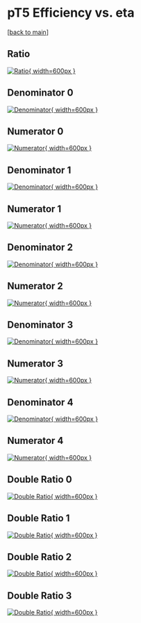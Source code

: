 # pT5 Efficiency vs. eta

[[back to main](./)]



## Ratio

[![Ratio](../mtv/var/pT5_base_13_-1_eff_eta.png){ width=600px }](../mtv/var/pT5_base_13_-1_eff_eta.pdf)

## Denominator 0

[![Denominator](../mtv/den/pT5_base_13_-1_eff_eta_den0.png){ width=600px }](../mtv/den/pT5_base_13_-1_eff_eta_den0.pdf)

## Numerator 0

[![Numerator](../mtv/num/pT5_base_13_-1_eff_eta_num0.png){ width=600px }](../mtv/num/pT5_base_13_-1_eff_eta_num0.pdf)

## Denominator 1

[![Denominator](../mtv/den/pT5_base_13_-1_eff_eta_den1.png){ width=600px }](../mtv/den/pT5_base_13_-1_eff_eta_den1.pdf)

## Numerator 1

[![Numerator](../mtv/num/pT5_base_13_-1_eff_eta_num1.png){ width=600px }](../mtv/num/pT5_base_13_-1_eff_eta_num1.pdf)

## Denominator 2

[![Denominator](../mtv/den/pT5_base_13_-1_eff_eta_den2.png){ width=600px }](../mtv/den/pT5_base_13_-1_eff_eta_den2.pdf)

## Numerator 2

[![Numerator](../mtv/num/pT5_base_13_-1_eff_eta_num2.png){ width=600px }](../mtv/num/pT5_base_13_-1_eff_eta_num2.pdf)

## Denominator 3

[![Denominator](../mtv/den/pT5_base_13_-1_eff_eta_den3.png){ width=600px }](../mtv/den/pT5_base_13_-1_eff_eta_den3.pdf)

## Numerator 3

[![Numerator](../mtv/num/pT5_base_13_-1_eff_eta_num3.png){ width=600px }](../mtv/num/pT5_base_13_-1_eff_eta_num3.pdf)

## Denominator 4

[![Denominator](../mtv/den/pT5_base_13_-1_eff_eta_den4.png){ width=600px }](../mtv/den/pT5_base_13_-1_eff_eta_den4.pdf)

## Numerator 4

[![Numerator](../mtv/num/pT5_base_13_-1_eff_eta_num4.png){ width=600px }](../mtv/num/pT5_base_13_-1_eff_eta_num4.pdf)

## Double Ratio 0

[![Double Ratio](../mtv/ratio/pT5_base_13_-1_eff_eta_ratio0.png){ width=600px }](../mtv/ratio/pT5_base_13_-1_eff_eta_ratio0.pdf)

## Double Ratio 1

[![Double Ratio](../mtv/ratio/pT5_base_13_-1_eff_eta_ratio1.png){ width=600px }](../mtv/ratio/pT5_base_13_-1_eff_eta_ratio1.pdf)

## Double Ratio 2

[![Double Ratio](../mtv/ratio/pT5_base_13_-1_eff_eta_ratio2.png){ width=600px }](../mtv/ratio/pT5_base_13_-1_eff_eta_ratio2.pdf)

## Double Ratio 3

[![Double Ratio](../mtv/ratio/pT5_base_13_-1_eff_eta_ratio3.png){ width=600px }](../mtv/ratio/pT5_base_13_-1_eff_eta_ratio3.pdf)

